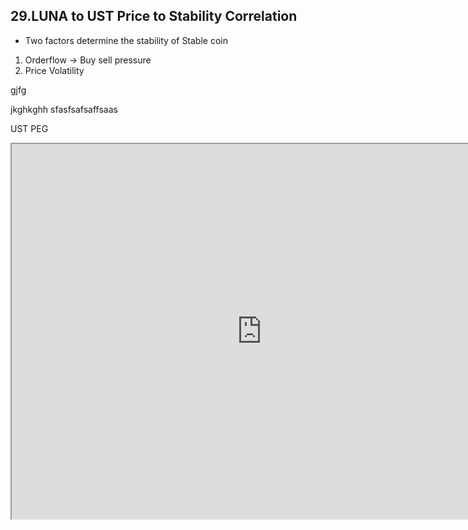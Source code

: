 
## 29.LUNA to UST Price to Stability Correlation 

* Two factors determine the stability of Stable coin
1. Orderflow -> Buy sell pressure
2. Price Volatility








gjfg







jkghkghh
sfasfsafsaffsaas

UST PEG
<iframe src="https://velocity-app.flipsidecrypto.com/velocity/visuals/5d1b9fd6-09cb-4f8d-8d5f-8ad609fbf8b2/8d186e43-ffda-477e-90e3-b7580f9226cb" width="800" height="600" />




### Orderflow - Onchain Metrics LUNA - UST pair

Swaps into UST vs Away from UST 

During volatile times buy pressure will be high as people flee into stable coins hence UST should be trading at a premium.

SUM((BUY VS Sell ) * Volume)

### Price volatility of LUNA 

 1. 10 day rolling standard deviation 

<iframe src="https://velocity-app.flipsidecrypto.com/velocity/visuals/1332c2c5-4e69-4797-aa44-52d5d5628330/8d186e43-ffda-477e-90e3-b7580f9226cb" width="800" height="600" />





### Repeat for LUNA - KRT pair
  

<iframe src="https://velocity-app.flipsidecrypto.com/velocity/visuals/8aa904b5-517e-4525-bca2-5b16f682bf1c/8d186e43-ffda-477e-90e3-b7580f9226cb" width="800" height="400" />  


#### Developer Notes




#### Links
###### WHAT KEEPS STABLECOINS STABLE? : <https://www.nber.org/system/files/working_papers/w27136/w27136.pdf>



